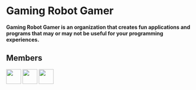 # Gaming Robot Gamer

**Gaming Robot Gamer is an organization that creates fun applications and programs that may or may not be useful for your programming experiences.**

## Members
<a href="https://github.com/Spinny2005" target="_blank" rel="noopener noreferrer"><img src="https://avatars.githubusercontent.com/Spinny2005" width="40" align="left" style="padding-right:1px;"/></a>
<a href="https://github.com/rohancreddy9" target="_blank" rel="noopener noreferrer"><img src="https://avatars.githubusercontent.com/rohancreddy9" width="40" align="left" style="padding-right:1px;"/></a>
<a href="https://github.com/an-prata" target="_blank" rel="noopener noreferrer"><img src="https://avatars.githubusercontent.com/an-prata" width="40" align="left" style="padding-right:1px;"/></a>

<!--
<a href="https://github.com/<user>" target="_blank" rel="noopener noreferrer"><img src="https://avatars.githubusercontent.com/<user>" width="40" align="left" style="padding-right:2px;"/></a>
-->
